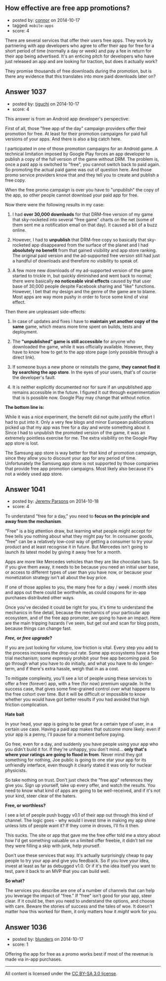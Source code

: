 ## How effective are free app promotions?

- posted by: [connor](https://stackexchange.com/users/392995/connor) on 2014-10-17
- tagged: `mobile-apps`
- score: 4

There are several services that offer their users free apps. They work by partnering with app developers who agree to offer their app for free for a short period of time (normally a day or week) and pay a fee in return for their app being advertised. It's an enticing pitch for developers who have just released an app and are looking for traction, but does it actually work?

They promise thousands of free downloads during the promotion, but is there any evidence that this translates into more paid downloads later on?


## Answer 1037

- posted by: [tiguchi](https://stackexchange.com/users/1590158/tiguchi) on 2014-10-17
- score: 4

This answer is from an Android app developer's perspective:

First of all, those "free app of the day" campaign providers offer their promotion for free. At least for their promotion campaigns for paid full versions of your apps. And there is also a big catch here.

I participated in one of those promotion campaigns for an Android game. A technical limitation imposed by Google Play forces an app developer to publish a copy of the full version of the game without DRM. The problem is, once a paid app is switched to "free", you cannot switch back to paid again. So promoting the actual paid game was out of question here. And those promo service providers know that and they tell you to create and publish a free copy.

When the free promo campaign is over you have to "unpublish" the copy of the app, so other people cannot download your paid app for free.

Now there were the following results in my case:

1. I had **over 30,000 downloads** for that DRM-free version of my game that sky-rocketed into several "free game" charts on the net (some of them sent me a notification email on that day). It caused a bit of a buzz online.

2. However, I had to **unpublish** that DRM-free copy so basically that sky-rocketed app disappeared from the surface of the planet and I had **absolutely no benefit** from that gained visibility and app store ranking. The original paid version and the ad-supported free version still had just a handful of downloads and therefore no visibility to speak of.

3. A few more new downloads of my ad-supported version of the game started to trickle in, but quickly diminished and went back to normal; there were basically **no noticeable viral effects** caused by that user base of 30,000 people despite Facebook sharing and "like" functions. However, I bet that my design and the genre of the game are to blame. Most apps are way more pushy in order to force some kind of viral effect.

Then there are unpleasant side-effects:

1. In case of updates and fixes I have to **maintain yet another copy of the same** game, which means more time spent on builds, tests and deployment.

2. The **"unpublished" game is still accessible** for anyone who downloaded the game, while it was officially available. However, they have to know how to get to the app store page (only possible through a direct link).

3. If someone buys a new phone or reinstalls the game, **they cannot find it by searching the app store**. In the eyes of your users, that's of course the developer's fault.

4. It is neither explicitly documented nor for sure if an unpublished app remains accessible in the future. I figured it out through experimentation that is is possible now. Google Play may change that without notice.

**The bottom line is:**

While it was a nice experiment, the benefit did not quite justify the effort I had to put into it. Only a very few blogs and minor European publications picked up that my app was free for a day and wrote something about it. Since I had to unpublish the promoted version of the game, it was an extremely pointless exercise for me. The extra visibility on the Google Play app store is lost.

The Samsung app store is way better for that kind of promotion campaign, since they allow you to discount your app for any period of time. Unfortunately the Samsung app store is not supported by those companies that provide free app promotion campaigns. Most likely also because it's not a widely used app store.


## Answer 1041

- posted by: [Jeremy Parsons](https://stackexchange.com/users/497810/jeremy-parsons) on 2014-10-18
- score: 4

To understand "free for a day," you need to **focus on the principle and away from the mechanism**.

"Free" is a big attention draw, but learning what people might accept for free tells you nothing about what they might pay for. In consumer goods, "free" can be a relatively low-cost way of getting a consumer to try your product and at least recognise it in future. But Mercedes isn't going to launch its latest model by giving it away free for a month.

Apps are more like Mercedes vehicles than they are like chocolate bars. So if you give them away, it needs to be because you need an initial user base, or access to different types of user than you have now, or because your monetization strategy isn't all about the buy price.

If one of those applies to you, the many free for a day / week / month sites and apps out there could be worthwhile, as could coupons for in-app purchases distributed other ways.

Once you've decided it could be right for you, it's time to understand the mechanics in fine detail, because the mechanics of your particular app ecosystem, and of the free app promoter, are going to have an impact. Here are the main tripping hazards I've seen, but get out and scan for blog posts, because things can change fast.

***Free,* or *free upgrade*?**

If you are just looking for volume, low friction is vital. Every step you add to the process increases the drop-out rate. Some app ecosystems have a free trial mechanism; some expressly prohibit your free app becoming paid. So go through what you have to do initially, and what you have to do longer-term, and if there's extra hassle, weigh that in as a cost.

To mitigate complexity, you'll see a lot of people using these services to offer a free (forever) app, with a free (for now) premium upgrade. In the success case, that gives some fine-grained control over what happens to the free cohort over time. But it will be difficult or impossible to know whether you would have got better results if you had avoided that high friction complication.

**Hate bait**

In your head, your app is going to be great for a certain type of user, in a certain use case. Having a paid app makes that outcome more likely: even if your app is a penny, I'll pause for a moment before paying.

Go free, even for a day, and suddenly you have people using your app who you didn't build it for. If they're unhappy, you don't mind... **only that's where your ratings are going to flood in from**. Never mind they got something for nothing, Joe public is going to one star your app for its unfriendly interface, even though it clearly stated it was only for nuclear physicists.

So take nothing on trust. Don't just check the "free app" references they give you. Sign up yourself, take up every offer, and watch the results. You need to know what kind of apps are going to be well-received, and if it's not your kind, steer clear of the haters.

**Free, or worthless?**

I see a lot of people push buggy v0.1 of their app out through this kind of channel. The logic goes - why would I invest time in making my app shine unless lots of people want it? If they come in droves, I'll fix it then.

This sucks. The site or app that gave me the free offer told me a story about how I'd get something valuable on a limited offer freebie, it didn't tell me they were filling a skip with junk, help yourself.

Don't use these services that way. It's actually surprisingly cheap to pay people to try your app and give you feedback. So if you love your idea, invest at least as far as debugged v1.0. Or if it's the idea itself you want to test, pare it back to an MVP that you can build well.

**So what?**

The services you describe are one of a number of channels that can help you leverage the impact of "free." If "free" isn't good for your app, steer clear. If it could be, then you need to understand the options, and choose with care. Beware the stories of success and the tales of woe. It doesn't matter how this worked for them, it only matters how it *might* work for you.


## Answer 1036

- posted by: [blunders](https://stackexchange.com/users/216182/blunders) on 2014-10-17
- score: 1

Offering the app for free as a promo works best if most of the revenue is made via in-app purchases.



---

All content is licensed under the [CC BY-SA 3.0 license](https://creativecommons.org/licenses/by-sa/3.0/).
